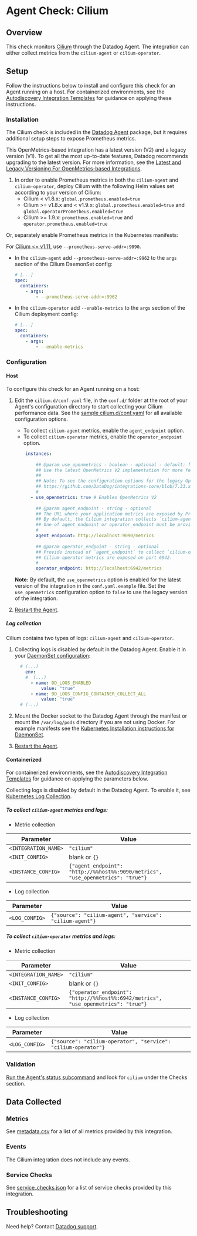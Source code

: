 # Agent Check: Cilium

## Overview

This check monitors [Cilium][1] through the Datadog Agent. The integration can either collect metrics from the `cilium-agent` or `cilium-operator`.

## Setup

Follow the instructions below to install and configure this check for an Agent running on a host. For containerized environments, see the [Autodiscovery Integration Templates][2] for guidance on applying these instructions.

### Installation

The Cilium check is included in the [Datadog Agent][3] package, but it requires additional setup steps to expose Prometheus metrics.

This OpenMetrics-based integration has a latest version (V2) and a legacy version (V1). To get all the most up-to-date features, Datadog recommends upgrading to the latest version. For more information, see the [Latest and Legacy Versioning For OpenMetrics-based Integrations][13].

1. In order to enable Prometheus metrics in both the `cilium-agent` and `cilium-operator`, deploy Cilium with the following Helm values set according to your version of Cilium:
   * Cilium < v1.8.x:
     `global.prometheus.enabled=true`
   * Cilium >= v1.8.x and < v1.9.x:
     `global.prometheus.enabled=true` and `global.operatorPrometheus.enabled=true`
   * Cilium >= 1.9.x:
     `prometheus.enabled=true` and `operator.prometheus.enabled=true`
   
Or, separately enable Prometheus metrics in the Kubernetes manifests:
<div class="alert alert-warning">For <a href="https://docs.cilium.io/en/v1.12/operations/upgrade/#id2">Cilium <= v1.11</a>, use <code>--prometheus-serve-addr=:9090</code>.</a></div>  

   - In the `cilium-agent` add `--prometheus-serve-addr=:9962` to the `args` section of the Cilium DaemonSet config:
  
     ```yaml
     # [...]
     spec:
       containers:
         - args:
             - --prometheus-serve-addr=:9962
     ```

   - In the `cilium-operator` add `--enable-metrics` to the `args` section of the Cilium deployment config:

      ```yaml
      # [...]
      spec:
        containers:
          - args:
              - --enable-metrics
      ```

### Configuration

<!-- xxx tabs xxx -->
<!-- xxx tab "Host" xxx -->

#### Host

To configure this check for an Agent running on a host:
1. Edit the `cilium.d/conf.yaml` file, in the `conf.d/` folder at the root of your Agent's configuration directory to start collecting your Cilium performance data. See the [sample cilium.d/conf.yaml][4] for all available configuration options.

   - To collect `cilium-agent` metrics, enable the `agent_endpoint` option.
   - To collect `cilium-operator` metrics, enable the `operator_endpoint` option.

    ```yaml  
        instances:
        
            ## @param use_openmetrics - boolean - optional - default: false
            ## Use the latest OpenMetrics V2 implementation for more features and better performance.
            ##
            ## Note: To see the configuration options for the legacy OpenMetrics implementation (Agent 7.33 or older),
            ## https://github.com/DataDog/integrations-core/blob/7.33.x/cilium/datadog_checks/cilium/data/conf.yaml.example
            #
          - use_openmetrics: true # Enables OpenMetrics V2
        
            ## @param agent_endpoint - string - optional
            ## The URL where your application metrics are exposed by Prometheus.
            ## By default, the Cilium integration collects `cilium-agent` metrics.
            ## One of agent_endpoint or operator_endpoint must be provided.
            #
            agent_endpoint: http://localhost:9090/metrics
        
            ## @param operator_endpoint - string - optional
            ## Provide instead of `agent_endpoint` to collect `cilium-operator` metrics.
            ## Cilium operator metrics are exposed on port 6942.
            #
            operator_endpoint: http://localhost:6942/metrics
   ```
   
    **Note:** By default, the `use_openmetrics` option is enabled for the latest version of the integration in the `conf.yaml.example` file. Set the `use_openmetrics` configuration option to `false` to use the legacy version of the integration.
    
2. [Restart the Agent][5].

##### Log collection

Cilium contains two types of logs: `cilium-agent` and `cilium-operator`.

1. Collecting logs is disabled by default in the Datadog Agent. Enable it in your [DaemonSet configuration][4]:

   ```yaml
     # (...)
       env:
       #  (...)
         - name: DD_LOGS_ENABLED
             value: "true"
         - name: DD_LOGS_CONFIG_CONTAINER_COLLECT_ALL
             value: "true"
     # (...)
   ```

2. Mount the Docker socket to the Datadog Agent through the manifest or mount the `/var/log/pods` directory if you are not using Docker. For example manifests see the [Kubernetes Installation instructions for DaemonSet][6].

3. [Restart the Agent][5].

<!-- xxz tab xxx -->
<!-- xxx tab "Containerized" xxx -->

#### Containerized

For containerized environments, see the [Autodiscovery Integration Templates][2] for guidance on applying the parameters below.

Collecting logs is disabled by default in the Datadog Agent. To enable it, see [Kubernetes Log Collection][7].

##### To collect `cilium-agent` metrics and logs: 

- Metric collection

| Parameter            | Value                                                      |
|----------------------|------------------------------------------------------------|
| `<INTEGRATION_NAME>` | `"cilium"`                                                 |
| `<INIT_CONFIG>`      | blank or `{}`                                              |
| `<INSTANCE_CONFIG>`  | `{"agent_endpoint": "http://%%host%%:9090/metrics", "use_openmetrics": "true"}` |

- Log collection

| Parameter      | Value                                     |
|----------------|-------------------------------------------|
| `<LOG_CONFIG>` | `{"source": "cilium-agent", "service": "cilium-agent"}` |

##### To collect `cilium-operator` metrics and logs: 

- Metric collection

| Parameter            | Value                                                      |
|----------------------|------------------------------------------------------------|
| `<INTEGRATION_NAME>` | `"cilium"`                                                 |
| `<INIT_CONFIG>`      | blank or `{}`                                              |
| `<INSTANCE_CONFIG>`  | `{"operator_endpoint": "http://%%host%%:6942/metrics", "use_openmetrics": "true"}` |

- Log collection

| Parameter      | Value                                     |
|----------------|-------------------------------------------|
| `<LOG_CONFIG>` | `{"source": "cilium-operator", "service": "cilium-operator"}` |

<!-- xxz tab xxx -->
<!-- xxz tabs xxx -->

### Validation

[Run the Agent's status subcommand][8] and look for `cilium` under the Checks section.

## Data Collected

### Metrics

See [metadata.csv][9] for a list of all metrics provided by this integration.

### Events

The Cilium integration does not include any events.

### Service Checks

See [service_checks.json][10] for a list of service checks provided by this integration.

## Troubleshooting

Need help? Contact [Datadog support][11].

[1]: https://cilium.io
[2]: https://docs.datadoghq.com/agent/kubernetes/integrations/
[3]: https://app.datadoghq.com/account/settings/agent/latest
[4]: https://github.com/DataDog/integrations-core/blob/master/cilium/datadog_checks/cilium/data/conf.yaml.example
[5]: https://docs.datadoghq.com/agent/guide/agent-commands/#start-stop-and-restart-the-agent
[6]: https://docs.datadoghq.com/agent/kubernetes/?tab=daemonset#installation
[7]: https://docs.datadoghq.com/agent/kubernetes/log/
[8]: https://docs.datadoghq.com/agent/guide/agent-commands/#agent-status-and-information
[9]: https://github.com/DataDog/integrations-core/blob/master/cilium/metadata.csv
[10]: https://github.com/DataDog/integrations-core/blob/master/cilium/assets/service_checks.json
[11]: https://docs.datadoghq.com/help/
[12]: https://github.com/DataDog/integrations-core/blob/7.33.x/cilium/datadog_checks/cilium/data/conf.yaml.example
[13]: https://docs.datadohgq.com/integrations/guide/versions-for-openmetrics-based-integrations